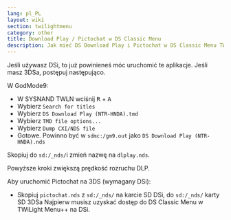 ```yaml
---
lang: pl_PL
layout: wiki
section: twilightmenu
category: other
title: Download Play / Pictochat w DS Classic Menu
description: Jak mieć DS Download Play i Pictochat w DS Classic Menu TWiLight Menu++
---
```


Jeśli używasz DSi, to już powinieneś móc uruchomić te aplikacje. Jeśli masz 3DSa, postępuj następująco.

W GodMode9:
- W SYSNAND TWLN wciśnij <kbd class="r">R</kbd> + <kbd class="face">A</kbd>
- Wybierz `Search for titles`
- Wybierz `DS Download Play (NTR-HNDA).tmd`
- Wybierz `TMD file options...`
- Wybierz `Dump CXI/NDS file`
- Gotowe. Powinno być w `sdmc:/gm9.out` jako `DS Download Play (NTR-HNDA).nds`

Skopiuj do `sd:/_nds/`i zmień nazwę na `dlplay.nds`.

Powyższe kroki zwiększą prędkość rozruchu DLP.

Aby uruchomić Pictochat na 3DS (wymagany DSi):
- Skopiuj `pictochat.nds` z `sd:/_nds/` na karcie SD DSi, do `sd:/_nds/` karty SD 3DSa Najpierw musisz uzyskać dostęp do DS Classic Menu w TWiLight Menu++ na DSi.
